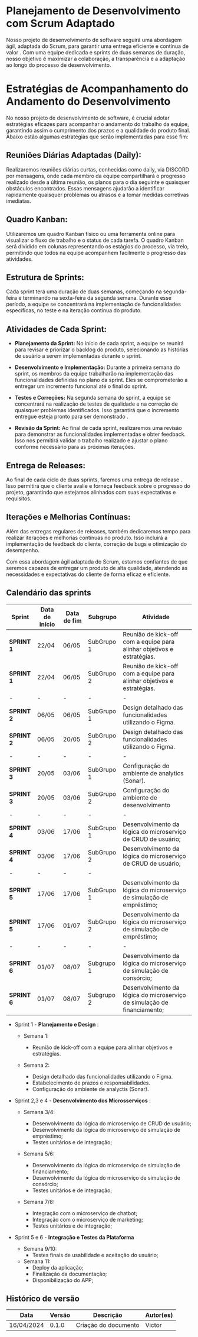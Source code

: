 # Planejamento de Desenvolvimento com Scrum Adaptado

Nosso projeto de desenvolvimento de software seguirá uma abordagem ágil, adaptada do Scrum, para garantir uma entrega eficiente e contínua de valor . Com uma equipe dedicada e sprints de duas semanas de duração, nosso objetivo é maximizar a colaboração, a transparência e a adaptação ao longo do processo de desenvolvimento.

# Estratégias de Acompanhamento do Andamento do Desenvolvimento

No nosso projeto de desenvolvimento de software, é crucial adotar estratégias eficazes para acompanhar o andamento do trabalho da equipe, garantindo assim o cumprimento dos prazos e a qualidade do produto final. Abaixo estão algumas estratégias que serão implementadas para esse fim:

## Reuniões Diárias Adaptadas (Daily):

Realizaremos reuniões diárias curtas, conhecidas como daily, via DISCORD por mensagens, onde cada membro da equipe compartilhará o progresso realizado desde a última reunião, os planos para o dia seguinte e quaisquer obstáculos encontrados. Essas mensagens ajudarão a identificar rapidamente quaisquer problemas ou atrasos e a tomar medidas corretivas imediatas.


## Quadro Kanban:

Utilizaremos um quadro Kanban físico ou uma ferramenta online para visualizar o fluxo de trabalho e o status de cada tarefa. O quadro Kanban será dividido em colunas representando os estágios do processo, via trelo, permitindo que todos na equipe acompanhem facilmente o progresso das atividades.

## Estrutura de Sprints:

Cada sprint terá uma duração de duas semanas, começando na segunda-feira e terminando na sexta-feira da segunda semana. Durante esse período, a equipe se concentrará na implementação de funcionalidades específicas, no teste e na iteração contínua do produto.

## Atividades de Cada Sprint:

- **Planejamento da Sprint:** No início de cada sprint, a equipe se reunirá para revisar e priorizar o backlog do produto, selecionando as histórias de usuário a serem implementadas durante o sprint.

- **Desenvolvimento e Implementação:** Durante a primeira semana do sprint, os membros da equipe trabalharão na implementação das funcionalidades definidas no plano da sprint. Eles se comprometerão a entregar um incremento funcional até o final do sprint.

- **Testes e Correções:** Na segunda semana do sprint, a equipe se concentrará na realização de testes de qualidade e na correção de quaisquer problemas identificados. Isso garantirá que o incremento entregue esteja pronto para ser demonstrado .

- **Revisão da Sprint:** Ao final de cada sprint, realizaremos uma revisão para demonstrar as funcionalidades implementadas  e obter feedback. Isso nos permitirá validar o trabalho realizado e ajustar o plano conforme necessário para as próximas iterações.

## Entrega de Releases:

Ao final de cada ciclo de duas sprints, faremos uma entrega de release . Isso permitirá que o cliente avalie e forneça feedback sobre o progresso do projeto, garantindo que estejamos alinhados com suas expectativas e requisitos.

## Iterações e Melhorias Contínuas:

Além das entregas regulares de releases, também dedicaremos tempo para realizar iterações e melhorias contínuas no produto. Isso incluirá a implementação de feedback do cliente, correção de bugs e otimização do desempenho.

Com essa abordagem ágil adaptada do Scrum, estamos confiantes de que seremos capazes de entregar um produto de alta qualidade, atendendo às necessidades e expectativas do cliente de forma eficaz e eficiente.


## Calendário das sprints

| **Sprint**   | **Data de início** | **Data de fim** | **Subgrupo** | **Atividade**                                                            |
| ------------ | ------------------ | --------------- | ------------ | ------------------------------------------------------------------------ |
| **SPRINT 1** | 22/04              | 06/05           | SubGrupo 1   | Reunião de kick-off com a equipe para alinhar objetivos e estratégias.   |
| **SPRINT 1** | 22/04              | 06/05           | SubGrupo 2   | Reunião de kick-off com a equipe para alinhar objetivos e estratégias.   |
| -            | -                  | -               | -            | -                                                                        |
| **SPRINT 2** | 06/05              | 06/05           | SubGrupo 1   | Design detalhado das funcionalidades utilizando o Figma.                 |
| **SPRINT 2** | 06/05              | 20/05           | SubGrupo 2   | Design detalhado das funcionalidades utilizando o Figma.                 |
| -            | -                  | -               | -            | -                                                                        |
| **SPRINT 3** | 20/05              | 03/06           | SubGrupo 1   | Configuração do ambiente de analytics (Sonar).                           |
| **SPRINT 3** | 20/05              | 03/06           | SubGrupo 2   | Configuração do ambiente de desenvolvimento                              |
| -            | -                  | -               | -            | -                                                                        |
| **SPRINT 4** | 03/06              | 17/06           | SubGrupo 1   | Desenvolvimento da lógica do microserviço de CRUD de usuário;            |
| **SPRINT 4** | 03/06              | 17/06           | SubGrupo 2   | Desenvolvimento da lógica do microserviço de CRUD de usuário;            |
| -            | -                  | -               | -            |
| **SPRINT 5** | 17/06              | 17/06           | SubGrupo 1   | Desenvolvimento da lógica do microserviço de simulação de empréstimo;    |
| **SPRINT 5** | 17/06              | 01/07           | SubGrupo 2   | Desenvolvimento da lógica do microserviço de simulação de empréstimo;    |
| -            | -                  | -               | -            | -                                                                        |
| **SPRINT 6** | 01/07              | 08/07           | Subgrupo 1   | Desenvolvimento da lógica do microserviço de simulação de consórcio;     |
| **SPRINT 6** | 01/07              | 08/07           | Subgrupo 2   | Desenvolvimento da lógica do microserviço de simulação de financiamento; |

- Sprint 1 - **Planejamento e Design** :
    - Semana 1:
        - Reunião de kick-off com a equipe para alinhar objetivos e estratégias.

    - Semana 2:
        - Design detalhado das funcionalidades utilizando o Figma.
        - Estabelecimento de prazos e responsabilidades.
        - Configuração do ambiente de analyctis (Sonar).

- Sprint 2,3 e 4 - **Desenvolvimento dos Microsserviços** :
    - Semana  3/4:
        - Desenvolvimento da lógica do microserviço de CRUD de usuário;
        - Desenvolvimento da lógica do microserviço de simulação de empréstimo;
        - Testes unitários e de integração;

    - Semana  5/6:
        - Desenvolvimento da lógica do microserviço de simulação de financiamento;
        - Desenvolvimento da lógica do microserviço de simulação de consórcio;
        - Testes unitários e de integração;

    - Semana  7/8:
        - Integração com o microserviço de chatbot;
        - Integração com o microserviço de marketing;
        - Testes unitários e de integração;

- Sprint 5 e 6 - **Integração e Testes da Plataforma**
    - Semana 9/10:
        - Testes finais de usabilidade e aceitação do usuário;
    - Semana 11:
        - Deploy da aplicação;
        - Finalização da documentação; 
        - Disponibilização do APP;

## Histórico de versão

| Data | Versão | Descrição | Autor(es) |
| ---- | ------ | --------- | --------- |
| 16/04/2024 | 0.1.0 | Criação do documento | Victor |

